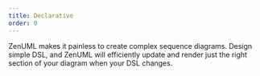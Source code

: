 ```yaml
---
title: Declarative
order: 0
---
```


ZenUML makes it painless to create complex sequence diagrams. Design simple DSL, and ZenUML will efficiently update and render just the right section of your diagram when your DSL changes.
